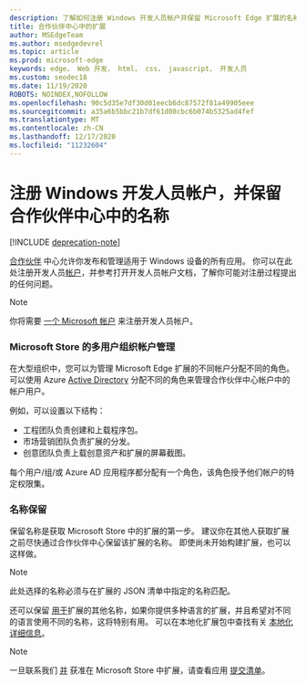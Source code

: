 ```yaml
---
description: 了解如何注册 Windows 开发人员帐户并保留 Microsoft Edge 扩展的名称。
title: 合作伙伴中心中的扩展
author: MSEdgeTeam
ms.author: msedgedevrel
ms.topic: article
ms.prod: microsoft-edge
keywords: edge， Web 开发， html， css， javascript， 开发人员
ms.custom: seodec18
ms.date: 11/19/2020
ROBOTS: NOINDEX,NOFOLLOW
ms.openlocfilehash: 90c5d35e7df30d01eecb6dc87572f81a49905eee
ms.sourcegitcommit: a35a6b5bbc21b7df61d08cbc6b074b5325ad4fef
ms.translationtype: MT
ms.contentlocale: zh-CN
ms.lasthandoff: 12/17/2020
ms.locfileid: "11232604"
---
```

# 注册 Windows 开发人员帐户，并保留合作伙伴中心中的名称  

[!INCLUDE [deprecation-note](../../includes/deprecation-note.md)]  

[合作伙伴](https://partner.microsoft.com/dashboard) 中心允许你发布和管理适用于 Windows 设备的所有应用。 你可以在此处注册开发人员[帐户](https://developer.microsoft.com/store/register)，并参考打开开发人员帐户文档，了解[](https://docs.microsoft.com/windows/uwp/publish/opening-a-developer-account)你可能对注册过程提出的任何问题。
> [!NOTE]
> 你将需要 [一个 Microsoft 帐户](https://login.live.com/) 来注册开发人员帐户。

### Microsoft Store 的多用户组织帐户管理  

在大型组织中，您可以为管理 Microsoft Edge 扩展的不同帐户分配不同的角色。 可以使用 Azure [Active Directory](https://msdn.microsoft.com/windows/uwp/publish/manage-account-users) 分配不同的角色来管理合作伙伴中心帐户中的帐户用户。

例如，可以设置以下结构：
- 工程团队负责创建和上载程序包。
- 市场营销团队负责扩展的分发。
- 创意团队负责上载创意资产和扩展的屏幕截图。

每个用户/组/或 Azure AD 应用程序都分配有一个角色，该角色授予他们帐户的特定权限集。

### 名称保留

保留名称是获取 Microsoft Store 中的扩展的第一步。
建议你在其他人获取扩展之前[](/windows/uwp/publish/create-your-app-by-reserving-a-name)尽快通过合作伙伴中心保留该扩展的名称。 即使尚未开始构建扩展，也可以这样做。

> [!NOTE]
> 此处选择的名称必须与在扩展的 JSON 清单中指定的名称匹配。 

还可以保留 [用于](https://msdn.microsoft.com/windows/uwp/publish/manage-app-names)扩展的其他名称，如果你提供多种语言的扩展，并且希望对不同的语言使用不同的名称，这将特别有用。 可以在本地化扩展包中查找有关 [本地化详细信息](./localizing-extension-packages.md)。

> [!NOTE]
> 一旦联系我们 [并](https://aka.ms/extension-request) 获准在 Microsoft Store 中扩展，请查看应用 [提交清单](https://docs.microsoft.com/windows/uwp/publish/app-submissions)。
